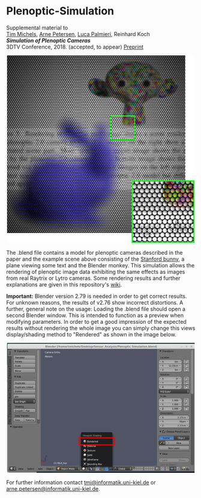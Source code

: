 # Plenoptic-Simulation
Supplemental material to  
[Tim Michels](https://www.mip.informatik.uni-kiel.de/en/team/tim-michels-m-sc), [Arne Petersen](https://www.mip.informatik.uni-kiel.de/en/team/dr-ing-arne-petersen), [Luca Palmieri](https://www.mip.informatik.uni-kiel.de/en/team/luca-palmieri-m-sc), Reinhard Koch  
**_Simulation of Plenoptic Cameras_**  
3DTV Conference, 2018. (accepted, to appear) [Preprint](http://data.mip.informatik.uni-kiel.de:555/wwwadmin/Publica/2018/2018_Michels_Simulation%20of%20Plenoptic%20Cameras.pdf)

<center><img src="/images/preview.jpeg" alt="Rendering example for a plenoptic camera 2.0 setup" width="500" height="500"></center>

The .blend file contains a model for plenoptic cameras described in the paper and the example scene above consisting of the [Stanford bunny](http://graphics.stanford.edu/data/3Dscanrep/#bunny), a plane viewing some text and the Blender monkey. This simulation allows the rendering of plenoptic image data exhibiting the same effects as images from real Raytrix or Lytro cameras. Some rendering results and further explanations are given in this repository's [wiki](https://github.com/Arne-Petersen/Plenoptic-Simulation/wiki).

**Important:** Blender version 2.79 is needed in order to get correct results. For unknown reasons, the results of v2.76 show incorrect distortions. A further, general note on the usage: Loading the .blend file should open a second Blender window. This is intended to function as a preview when modifying parameters. In order to get a good impression of the expected results without rendering the whole image you can simply change this views display/shading method to "Rendered" as shown in the image below.

<center><img src="/images/HowTo/howto_general.png" alt="Rendering Preview" width="500"></center>


For further information contact <tmi@informatik.uni-kiel.de> or <arne.petersen@informatik.uni-kiel.de>.
